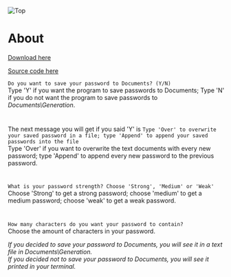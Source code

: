 ![Top](https://user-images.githubusercontent.com/95244851/150694640-434196df-2db3-4252-8764-12eb986a24e0.png)

# About

[Download here](https://github.com/k-ulyanov/PasswordProducer/releases/tag/Release)

[Source code here](https://github.com/k-ulyanov/PasswordProducer/blob/main/Password%20Producer.py)

`Do you want to save your password to Documents? (Y/N)`\
Type 'Y' if you want the program to save passwords to Documents; Type 'N' if you do not want the program to save passwords to *Documents\Generation*.

#

The next message you will get if you said 'Y' is `Type 'Over' to overwrite your saved password in a file; type 'Append' to append your saved passwords into the file`\
Type 'Over' if you want to overwrite the text documents with every new password; type 'Append' to append every new password to the previous password.

#

`What is your password strength? Choose 'Strong', 'Medium' or 'Weak'`\
Choose 'Strong' to get a strong password; choose 'medium' to get a medium password; choose 'weak' to get a weak password.

#

`How many characters do you want your password to contain?`\
Choose the amount of characters in your password.

*If you decided to save your password to Documents, you will see it in a text file in Documents\Generation.*\
*If you decided not to save your password to Documents, you will see it printed in your terminal.*
